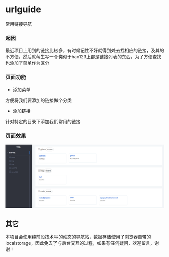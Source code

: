 # urlguide
常用链接导航

### 起因
最近项目上用到的链接比较多，有时候记性不好就得到处去找相应的链接，及其的不方便，然后就萌生写一个类似于hao123上都是链接列表的东西，为了方便查找也添加了菜单作为区分
### 页面功能
- 添加菜单

方便将我们要添加的链接做个分类
- 添加链接

针对特定的目录下添加我们常用的链接

### 页面效果
![image](https://github.com/huangxifa/urlguide/blob/master/daohang.png)

## 其它
本项目会使用纯前段技术写的动态的导航站，数据存储使用了浏览器自带的localstorage，因此免去了与后台交互的过程，如果有任何疑问，欢迎留言，谢谢！
